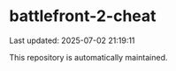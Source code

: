 # battlefront-2-cheat

Last updated: 2025-07-02 21:19:11

This repository is automatically maintained.
